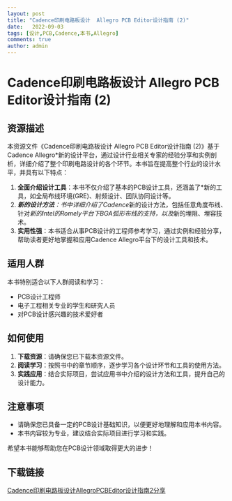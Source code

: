 ```yaml
---
layout: post
title: "Cadence印刷电路板设计  Allegro PCB Editor设计指南 (2)"
date:   2022-09-03
tags: [设计,PCB,Cadence,本书,Allegro]
comments: true
author: admin
---
```

# Cadence印刷电路板设计  Allegro PCB Editor设计指南 (2)

## 资源描述

本资源文件《Cadence印刷电路板设计  Allegro PCB Editor设计指南 (2)》基于Cadence Allegro*新的设计平台，通过设计行业相关专家的经验分享和实例剖析，详细介绍了整个印刷电路设计的各个环节。本书旨在提高整个行业的设计水平，并具有以下特点：

1. **全面介绍设计工具**：本书不仅介绍了基本的PCB设计工具，还涵盖了*新的工具，如全局布线环境(GRE)、射频设计、团队协同设计等。
2. ***新的设计方法**：书中详细介绍了Cadence*新的设计方法，包括任意角度布线、针对*新的Intel的Romely平台下BGA弧形布线的支持，以及*新的埋阻、埋容技术。
3. **实用性强**：本书适合从事PCB设计的工程师参考学习，通过实例和经验分享，帮助读者更好地掌握和应用Cadence Allegro平台下的设计工具和技术。

## 适用人群

本书特别适合以下人群阅读和学习：

- PCB设计工程师
- 电子工程相关专业的学生和研究人员
- 对PCB设计感兴趣的技术爱好者

## 如何使用

1. **下载资源**：请确保您已下载本资源文件。
2. **阅读学习**：按照书中的章节顺序，逐步学习各个设计环节和工具的使用方法。
3. **实践应用**：结合实际项目，尝试应用书中介绍的设计方法和工具，提升自己的设计能力。

## 注意事项

- 请确保您已具备一定的PCB设计基础知识，以便更好地理解和应用本书内容。
- 本书内容较为专业，建议结合实际项目进行学习和实践。

希望本书能够帮助您在PCB设计领域取得更大的进步！

## 下载链接

[Cadence印刷电路板设计AllegroPCBEditor设计指南2分享](https://pan.quark.cn/s/e7d03e73fe47)